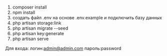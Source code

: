 1. composer install
2. npm install
3. создать файл .env на основе .env.example и подключить базу данных
4. php artisan storage:link
5. php artisan migrate --seed
6. php artisan key:generate
7. php artisan serve


Для входа:
логин:admin@admin.com
пароль:password

